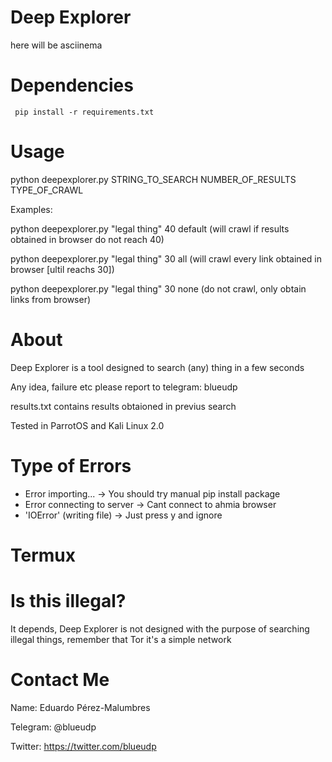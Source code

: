 # Deep Explorer
 here will be asciinema

# Dependencies
     pip install -r requirements.txt
# Usage

python deepexplorer.py STRING_TO_SEARCH NUMBER_OF_RESULTS TYPE_OF_CRAWL

Examples:

python deepexplorer.py "legal thing" 40 default (will crawl if results obtained in browser do not reach 40)

python deepexplorer.py "legal thing" 30 all (will crawl every link obtained in browser [ultil reachs 30])

python deepexplorer.py "legal thing" 30 none (do not crawl, only obtain links from browser)


# About
Deep Explorer is a tool designed to search (any) thing in a few seconds

Any idea, failure etc please report to telegram: blueudp

results.txt contains results obtaioned in previus search

Tested in ParrotOS and Kali Linux 2.0

# Type of Errors
+ Error importing... -> You should try manual pip install package
+ Error connecting to server -> Cant connect to ahmia browser
+ 'IOError' (writing file) -> Just press y and ignore

# Termux


# Is this illegal?
It depends, Deep Explorer is not designed with the purpose of searching illegal things, remember that Tor it's a simple network

# Contact Me
Name: Eduardo Pérez-Malumbres

Telegram: @blueudp

Twitter: https://twitter.com/blueudp
